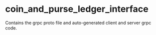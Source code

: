 # coin_and_purse_ledger_interface
Contains the grpc proto file and auto-generated client and server grpc code.
